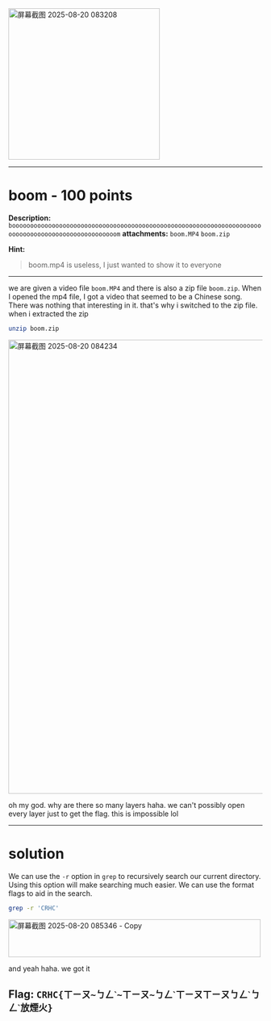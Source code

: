 <img width="300" height="300" alt="屏幕截图 2025-08-20 083208" src="https://github.com/user-attachments/assets/ef2c37cd-78c8-4a4c-8491-c61c819004e8" />

---
# boom - 100 points
**Description:** `booooooooooooooooooooooooooooooooooooooooooooooooooooooooooooooooooooooooooooooooooooooooooooooooooom`
**attachments:** `boom.MP4` `boom.zip`

**Hint:**
> boom.mp4 is useless, I just wanted to show it to everyone

---
we are given a video file `boom.MP4` and there is also a zip file `boom.zip`. When I opened the mp4 file, I got a video that seemed to be a Chinese song. There was nothing that interesting in it. that's why i switched to the zip file. when i extracted the zip
```bash
unzip boom.zip
```
<img width="1000" height="900" alt="屏幕截图 2025-08-20 084234" src="https://github.com/user-attachments/assets/d3eb0ce3-ff31-4dc3-bd50-f5bdc3ca1162" />

oh my god. why are there so many layers haha. we can't possibly open every layer just to get the flag. this is impossible lol

---
# solution
We can use the `-r` option in `grep` to recursively search our current directory. Using this option will make searching much easier. We can use the format flags to aid in the search.

```bash
grep -r 'CRHC'
```

<img width="500" height="75" alt="屏幕截图 2025-08-20 085346 - Copy" src="https://github.com/user-attachments/assets/6d2afec3-fa87-4704-8541-c145b40f014d" />

and yeah haha. we got it

## **Flag:** `CRHC{ㄒㄧㄡ~ㄅㄥˋ~ㄒㄧㄡ~ㄅㄥˋㄒㄧㄡㄒㄧㄡㄅㄥˋㄅㄥˋ放煙火}`
